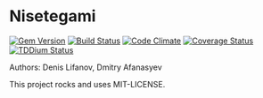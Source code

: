 # Nisetegami

[![Gem Version](https://badge.fury.io/rb/nisetegami.png)](http://badge.fury.io/rb/nisetegami) 
[![Build Status](https://travis-ci.org/prophotos/nisetegami.png?branch=master)](https://travis-ci.org/prophotos/nisetegami) 
[![Code Climate](https://codeclimate.com/repos/51fd21db89af7e4739085c63/badges/20e1340877602b5f8f9f/gpa.png)](https://codeclimate.com/repos/51fd21db89af7e4739085c63/feed)
[![Coverage Status](https://coveralls.io/repos/prophotos/nisetegami/badge.png?branch=master)](https://coveralls.io/r/prophotos/nisetegami?branch=master)
[![TDDium Status](https://api.tddium.com/fotoshkola/nisetegami/badges/39325.png?badge_token=7dd1f6bb71cb3859560f53e17d2f8832edc764ac)](https://api.tddium.com/fotoshkola/nisetegami/suites/39325)

Authors: Denis Lifanov, Dmitry Afanasyev

This project rocks and uses MIT-LICENSE.
